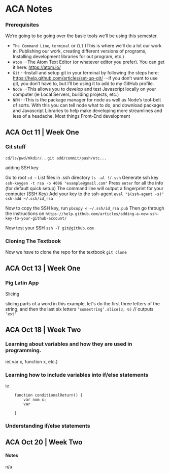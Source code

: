 # ACA Notes

### Prerequisites

We’re going to be going over the basic tools we’ll be using this semester.

- `The Command Line`, `terminal` or `CLI` (This is where we’ll do a lot our work in. Publishing our work, creating different versions of programs, Installing development libraries for out program, etc.)
- `Atom`
⋅⋅⋅The Atom Text Editor (or whatever editor you prefer). You can get it here: <https://atom.io/>
- `Git`
⋅⋅⋅Install and setup git in your terminal by following the steps here: <https://help.github.com/articles/set-up-git/>
⋅⋅⋅If you don’t want to use git, you don’t have to, but I’ll be using it to add to my GitHub profile.
- `Node`
⋅⋅⋅This allows you to develop and test Javascript locally on your computer (ie Local Servers, building projects, etc.)
- `NPM`
⋅⋅⋅This is the package manager for node as well as Node’s tool-belt of sorts. With this you can tell node what to do, and download packages and Javascript Libraries to help make developing more streamlines and less of a headache. Most things Front-End development 





## ACA Oct 11 | Week One


### Git stuff

`cd/ls/pwd/mkdir/..`
`git add/commit/push/etc...`

adding SSH key

Go to root
`cd ~`
List files in .ssh directory 
`ls -al !/.ssh`
Generate ssh key
`ssh-keygen -t rsa -b 4096 "example@gmail.com"`
Press `enter` for all the info (for default quick setup)
The command line will output a fingerprint for your computer (SSH Key)
Add your key to the ssh-agent
`eval "$(ssh-agent -s)"`
`ssh-add ~/.ssh/id_rsa`

Now to copy the SSH key, run
`pbcopy < ~/.ssh/id_rsa.pub`
Then go through the instructions on `https://help.github.com/articles/adding-a-new-ssh-key-to-your-github-account/`

Now test your SSH
`ssh -T git@github.com`


### Cloning The Textbook

Now we have to clone the repo for the textbook
`git clone `








## ACA Oct 13 | Week One



### Pig Latin App

Slicing

slicing parts of a word
in this example, let's do the first three letters of the  string, and then the last six letters
` ’somestring’.slice(3, 6) `
// outputs
` 'est' `








## ACA Oct 18 | Week Two

### Learning about variables and how they are used in programming.
ie( var x, function x, etc.)

### Learning how to include variables into if/else statements
ie
```
    function conditionalReturn() {
        var num x;
        var
    
    }
```
    
### Understanding if/else statements



## ACA Oct 20 | Week Two







#### Notes
n/a